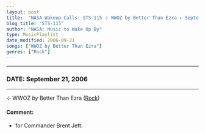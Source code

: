 ```yaml
---
layout: post
title:  "NASA Wakeup Calls: STS-115 ⊹ WWOZ by Better Than Ezra ✦ September 21, 2006"
blog_title: "STS-115"
author: "NASA: Music to Wake Up By"
type: MusicPlaylist
date_modified: 2006-09-21
songs: ["WWOZ by Better Than Ezra"]
genres: ["Rock"]
---
```


----
### DATE: September 21, 2006
----
⊹ WWOZ *by* Better Than Ezra ([Rock](https://www.discogs.com/genre/Rock)) <a target="blank_" href="https://www.discogs.com/Better-Than-Ezra-WWOZ/release/3257553">
    <i class="fas fa-compact-disc"
       title="Discogs entry for this song"
       alt="Discogs entry for this song"
       style="font-size: 1.1em;"></i></a>
    

#### Comment:
* for Commander Brent Jett.



<br/>
<center>
	<a target="_blank"
	   href="https://twitter.com/intent/tweet?hashtags=Space,NASA,Playlist,NASAWakeupCalls,SpaceProgram&text=🚀 {{ page.author}}, '{{ page.songs.first }}' {{ page.title }}, {{ site.url }}{{ page.url }}&via=nasawakeupcalls"><i class="fab fa-twitter" title="Tweet this page" alt="Tweet this page" style="font-size: 1.3em;"></i></a>
	&nbsp; 	<i class="fas fa-user-astronaut" style="font-size: 1.5em;"></i> &nbsp;
    <a id="custom_amazon_link"
       type="amzn" search="#"
       category="popular music">
    <i class="fab fa-amazon" style="font-size: 1.3em;"></i></a>
</center>

<!-- Randomly resolve an individual entry from a song array -->
<script src="/assets/javascript/seedrandom.min.js"></script>
<script>
  var wake_me_up = ["WWOZ by Better Than Ezra"];
  var prng = new Math.seedrandom();
  function randomSong() {
    song = wake_me_up[Math.floor(Math.random() * wake_me_up.length)];
    var amazon_link = document.getElementById("custom_amazon_link");
    amazon_link.setAttribute("search", song);
  }
  window.onload = randomSong();
</script>
